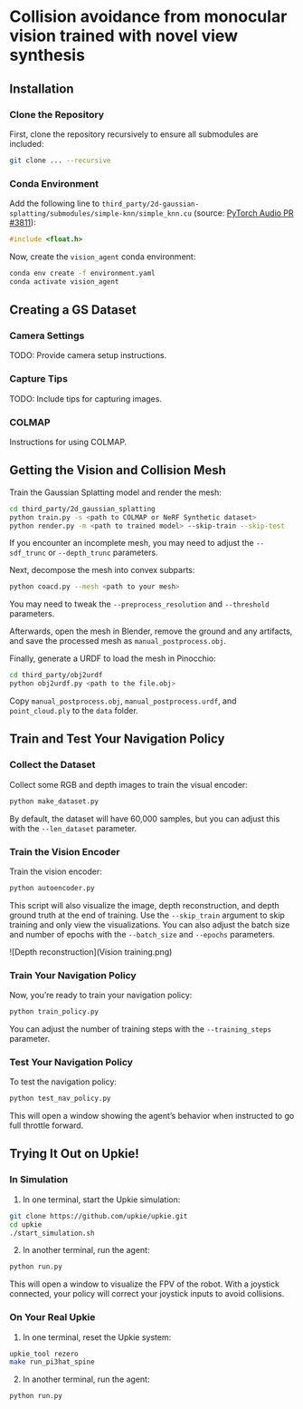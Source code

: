 
# Collision avoidance from monocular vision trained with novel view synthesis

## Installation

### Clone the Repository

First, clone the repository recursively to ensure all submodules are included:

```bash
git clone ... --recursive
```

### Conda Environment

Add the following line to `third_party/2d-gaussian-splatting/submodules/simple-knn/simple_knn.cu` (source: [PyTorch Audio PR #3811](https://github.com/pytorch/audio/pull/3811/files)):

```cpp
#include <float.h>
```

Now, create the `vision_agent` conda environment:

```bash
conda env create -f environment.yaml
conda activate vision_agent
```

## Creating a GS Dataset

### Camera Settings

TODO: Provide camera setup instructions.

### Capture Tips

TODO: Include tips for capturing images.

### COLMAP

Instructions for using COLMAP.

## Getting the Vision and Collision Mesh

Train the Gaussian Splatting model and render the mesh:

```bash
cd third_party/2d_gaussian_splatting
python train.py -s <path to COLMAP or NeRF Synthetic dataset>
python render.py -m <path to trained model> --skip-train --skip-test
```

If you encounter an incomplete mesh, you may need to adjust the `--sdf_trunc` or `--depth_trunc` parameters.

Next, decompose the mesh into convex subparts:

```bash
python coacd.py --mesh <path to your mesh>
```

You may need to tweak the `--preprocess_resolution` and `--threshold` parameters.

Afterwards, open the mesh in Blender, remove the ground and any artifacts, and save the processed mesh as `manual_postprocess.obj`.

Finally, generate a URDF to load the mesh in Pinocchio:

```bash
cd third_party/obj2urdf
python obj2urdf.py <path to the file.obj>
```

Copy `manual_postprocess.obj`, `manual_postprocess.urdf`, and `point_cloud.ply` to the `data` folder.

## Train and Test Your Navigation Policy

### Collect the Dataset

Collect some RGB and depth images to train the visual encoder:

```bash
python make_dataset.py
```

By default, the dataset will have 60,000 samples, but you can adjust this with the `--len_dataset` parameter.

### Train the Vision Encoder

Train the vision encoder:

```bash
python autoencoder.py
```

This script will also visualize the image, depth reconstruction, and depth ground truth at the end of training. Use the `--skip_train` argument to skip training and only view the visualizations. You can also adjust the batch size and number of epochs with the `--batch_size` and `--epochs` parameters.

![Depth reconstruction](Vision training.png)

### Train Your Navigation Policy

Now, you’re ready to train your navigation policy:

```bash
python train_policy.py
```

You can adjust the number of training steps with the `--training_steps` parameter.

### Test Your Navigation Policy

To test the navigation policy:

```bash
python test_nav_policy.py
```

This will open a window showing the agent’s behavior when instructed to go full throttle forward.

## Trying It Out on Upkie!

### In Simulation

1. In one terminal, start the Upkie simulation:

```bash
git clone https://github.com/upkie/upkie.git
cd upkie
./start_simulation.sh
```

2. In another terminal, run the agent:

```bash
python run.py
```

This will open a window to visualize the FPV of the robot. With a joystick connected, your policy will correct your joystick inputs to avoid collisions.

### On Your Real Upkie

1. In one terminal, reset the Upkie system:

```bash
upkie_tool rezero
make run_pi3hat_spine
```

2. In another terminal, run the agent:

```bash
python run.py
```

